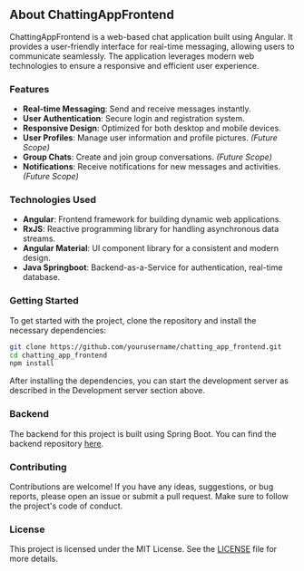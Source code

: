## About ChattingAppFrontend

ChattingAppFrontend is a web-based chat application built using Angular. It provides a user-friendly interface for real-time messaging, allowing users to communicate seamlessly. The application leverages modern web technologies to ensure a responsive and efficient user experience.

### Features

- **Real-time Messaging**: Send and receive messages instantly.
- **User Authentication**: Secure login and registration system.
- **Responsive Design**: Optimized for both desktop and mobile devices.
- **User Profiles**: Manage user information and profile pictures. *(Future Scope)*
- **Group Chats**: Create and join group conversations. *(Future Scope)*
- **Notifications**: Receive notifications for new messages and activities. *(Future Scope)*


### Technologies Used

- **Angular**: Frontend framework for building dynamic web applications.
- **RxJS**: Reactive programming library for handling asynchronous data streams.
- **Angular Material**: UI component library for a consistent and modern design.
- **Java Springboot**: Backend-as-a-Service for authentication, real-time database.

### Getting Started

To get started with the project, clone the repository and install the necessary dependencies:

```bash
git clone https://github.com/yourusername/chatting_app_frontend.git
cd chatting_app_frontend
npm install
```

After installing the dependencies, you can start the development server as described in the Development server section above.

### Backend

The backend for this project is built using Spring Boot. You can find the backend repository [here](https://github.com/SahilDhanwani/ChattingApplication).

### Contributing

Contributions are welcome! If you have any ideas, suggestions, or bug reports, please open an issue or submit a pull request. Make sure to follow the project's code of conduct.

### License

This project is licensed under the MIT License. See the [LICENSE](LICENSE) file for more details.